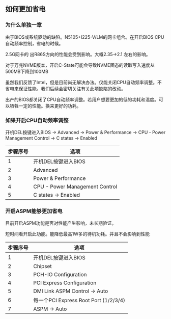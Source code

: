 ## 如何更加省电

### 为什么单独一章

由于BIOS或系统驱动的缺陷。N5105+I225-V/LM的网卡组合。在开启BIOS CPU自动频率控制，省电的时候。

2.5G网卡的 出R86S方向的性能会受到影响。大概2.35->2.1 左右的影响。

对于万兆NVME版本，开启C-State可能会导致NVME固态的读取写入速度从500MB下降到100MB

虽然我们反馈了Intel，但是目前尚无解决办法。仅能关闭CPU自动频率调整。不省电来保证性能。我们后续会密切关注有关此项缺陷的改动。

出产的BIOS都关闭了CPU自动频率调整。若用户想要更加的低的功耗和温度。可以牺牲一定的性能。换来更好的功耗。


### 如果开启CPU自动频率调整

开机DEL按键进入BIOS -> Advanced -> Power & Performance -> CPU - Power Management Control -> C states -> Enabled

|步骤序号|选项|
|  ----  | ----  |
|1|开机DEL按键进入BIOS|
|2|Advanced|
|3|Power & Performance|
|4|CPU - Power Management Control|
|5|C states -> Enabled|

### 开启ASPM能够更加省电
目前开启ASPM功能是否对性能产生影响，未长期验证。

短时间看开启此功能。能降低最高1W多的待机功耗。并且不会影响到性能

|步骤序号|选项|
|  ----  | ----  |
|1|开机DEL按键进入BIOS|
|2|Chipset|
|3|PCH-IO Configuration|
|4|PCI Express Configuration|
|5|DMI Link ASPM Control -> Auto|
|6|每一个PCI Express Root Port (1/2/3/4)|
|7|ASPM -> Auto|
